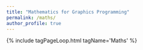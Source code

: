 ```yaml
---
title: "Mathematics for Graphics Programming"
permalink: /maths/
author_profile: true
---
```

{% include tagPageLoop.html tagName='Maths' %}